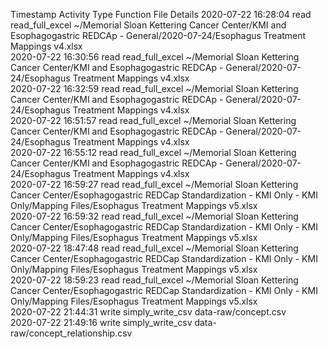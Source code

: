 Timestamp	Activity Type	Function	File	Details
2020-07-22 16:28:04	read	read_full_excel	~/Memorial Sloan Kettering Cancer Center/KMI and Esophagogastric REDCAp - General/2020-07-24/Esophagus Treatment Mappings v4.xlsx	
2020-07-22 16:30:56	read	read_full_excel	~/Memorial Sloan Kettering Cancer Center/KMI and Esophagogastric REDCAp - General/2020-07-24/Esophagus Treatment Mappings v4.xlsx	
2020-07-22 16:32:59	read	read_full_excel	~/Memorial Sloan Kettering Cancer Center/KMI and Esophagogastric REDCAp - General/2020-07-24/Esophagus Treatment Mappings v4.xlsx	
2020-07-22 16:51:57	read	read_full_excel	~/Memorial Sloan Kettering Cancer Center/KMI and Esophagogastric REDCAp - General/2020-07-24/Esophagus Treatment Mappings v4.xlsx	
2020-07-22 16:55:12	read	read_full_excel	~/Memorial Sloan Kettering Cancer Center/KMI and Esophagogastric REDCAp - General/2020-07-24/Esophagus Treatment Mappings v4.xlsx	
2020-07-22 16:59:27	read	read_full_excel	~/Memorial Sloan Kettering Cancer Center/Esophagogastric REDCap Standardization - KMI Only - KMI Only/Mapping Files/Esophagus Treatment Mappings v5.xlsx	
2020-07-22 16:59:32	read	read_full_excel	~/Memorial Sloan Kettering Cancer Center/Esophagogastric REDCap Standardization - KMI Only - KMI Only/Mapping Files/Esophagus Treatment Mappings v5.xlsx	
2020-07-22 18:47:48	read	read_full_excel	~/Memorial Sloan Kettering Cancer Center/Esophagogastric REDCap Standardization - KMI Only - KMI Only/Mapping Files/Esophagus Treatment Mappings v5.xlsx	
2020-07-22 18:59:23	read	read_full_excel	~/Memorial Sloan Kettering Cancer Center/Esophagogastric REDCap Standardization - KMI Only - KMI Only/Mapping Files/Esophagus Treatment Mappings v5.xlsx	
2020-07-22 21:44:31	write	simply_write_csv	data-raw/concept.csv	
2020-07-22 21:49:16	write	simply_write_csv	data-raw/concept_relationship.csv	
